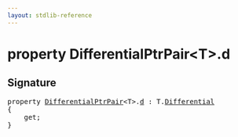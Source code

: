 ```yaml
---
layout: stdlib-reference
---
```


# property DifferentialPtrPair\<T\>\.d

## Signature

<pre>
<span class='code_keyword'>property</span> <a href="/stdlib-reference/types/DifferentialPtrPair/index" class="code_type">DifferentialPtrPair</a>&lt;<span class="code_type">T</span>&gt;.<a href="/stdlib-reference/types/DifferentialPtrPair/d">d</a> : <span class="code_type">T</span>.<a href="/stdlib-reference/types/DifferentialPtrPair/Differential" class="code_type">Differential</a>
{
    get;
}
</pre>

